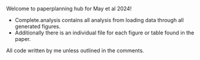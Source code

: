 Welcome to paperplanning hub for May et al 2024!

* Complete.analysis contains all analysis from loading data through all generated figures.
* Additionally there is an individual file for each figure or table found in the paper. 

All code written by me unless outlined in the comments. 
